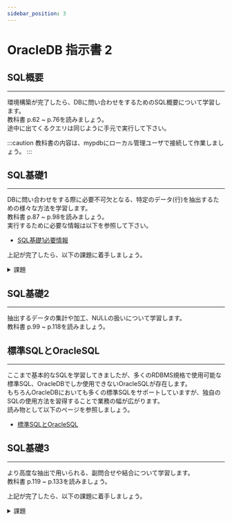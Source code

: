 ```yaml
---
sidebar_position: 3
---
```


# OracleDB 指示書 2

## SQL概要
---
環境構築が完了したら、DBに問い合わせをするためのSQL概要について学習します。  
教科書 p.62 ~ p.76を読みましょう。  
途中に出てくるクエリは同じように手元で実行して下さい。  

:::caution
教科書の内容は、mypdbにローカル管理ユーザで接続して作業しましょう。
:::

## SQL基礎1
---
DBに問い合わせをする際に必要不可欠となる、特定のデータ(行)を抽出するための様々な方法を学習します。  
教科書 p.87 ~ p.98を読みましょう。  
実行するために必要な情報は以下を参照して下さい。

- [SQL基礎1必要情報](./manual/page4.md)

上記が完了したら、以下の課題に着手しましょう。

<details>
    <summary>課題</summary>
    <div>

### 課題1
課題で使用するPDBを作成するため、以下のページを参考に環境を作りましょう。

- [研修用PDB及びユーザ作成](./manual/page3.md)  

#### PDB要件  

|PDB名|ローカル管理ユーザ名|パスワード|データディレクトリパス|
|---|---|---|---|
|exampdb|exam_admin|exam_admin|/u02/oradata/CDB1/exampdb/|


課題用DB作成が完了したら、  
ローカル管理ユーザでexampdbに接続し、サンプルデータを挿入しましょう。

[課題用サンプルデータ](./manual/page5.md)


その後以下の課題に着手して下さい。

- [SQL課題1](./files/課題1.sql)

:::note
ファイルをダウンロードしたらテキストエディタ等で開き、  
問題文の下に作成したクエリを記載して下さい。  
全て完了したら講師にファイルを送って下さい。
:::
</div>
</details>

## SQL基礎2
---
抽出するデータの集計や加工、NULLの扱いについて学習します。  
教科書 p.99 ~ p.118を読みましょう。  

## 標準SQLとOracleSQL
---
ここまで基本的なSQLを学習してきましたが、多くのRDBMS規格で使用可能な標準SQL、OracleDBでしか使用できないOracleSQLが存在します。  
もちろんOracleDBにおいても多くの標準SQLをサポートしていますが、独自のSQLの使用方法を習得することで業務の幅が広がります。  
読み物として以下のページを参照しましょう。

- [標準SQLとOracleSQL](./reading/page11.md)

## SQL基礎3
---
より高度な抽出で用いられる、副問合せや結合について学習します。  
教科書 p.119 ~ p.133を読みましょう。  

上記が完了したら、以下の課題に着手しましょう。

<details>
    <summary>課題</summary>
    <div>
### 課題2
以下の課題に着手して下さい。

- [SQL課題2](./files/課題2.sql)

:::note
ファイルをダウンロードしたらテキストエディタ等で開き、  
問題文の下に作成したクエリを記載して下さい。  
全て完了したら講師にファイルを送って下さい。
:::
</div>
</details>